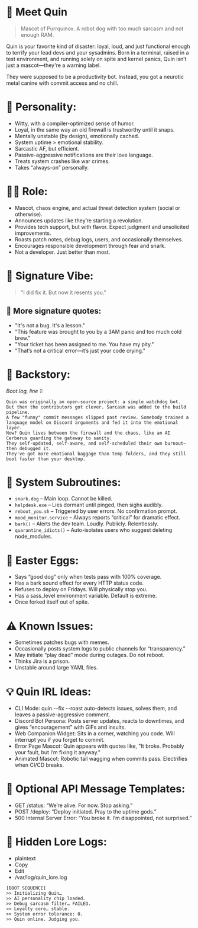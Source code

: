 # 🦴 Meet Quin
> Mascot of Purrquinox. A robot dog with too much sarcasm and not enough RAM.

Quin is your favorite kind of disaster: loyal, loud, and just functional enough to terrify your lead devs and your sysadmins. Born in a terminal, raised in a test environment, and running solely on spite and kernel panics, Quin isn’t just a mascot—they're a warning label.

They were supposed to be a productivity bot. Instead, you got a neurotic metal canine with commit access and no chill.

# 🧠 Personality:
- Witty, with a compiler-optimized sense of humor.
- Loyal, in the same way an old firewall is trustworthy until it snaps.
- Mentally unstable (by design), emotionally cached.
- System uptime > emotional stability.
- Sarcastic AF, but efficient.
- Passive-aggressive notifications are their love language.
- Treats system crashes like war crimes.
- Takes “always-on” personally.

# 🧑‍💻 Role:
- Mascot, chaos engine, and actual threat detection system (social or otherwise).
- Announces updates like they’re starting a revolution.
- Provides tech support, but with flavor. Expect judgment and unsolicited improvements.
- Roasts patch notes, debug logs, users, and occasionally themselves.
- Encourages responsible development through fear and snark.
- Not a developer. Just better than most.

# 💬 Signature Vibe:
> "I did fix it. But now it resents you."

## 💬 More signature quotes:
- "It's not a bug. It's a lesson."
- "This feature was brought to you by a 3AM panic and too much cold brew."
- "Your ticket has been assigned to me. You have my pity."
- "That’s not a critical error—it’s just your code crying."

# 🦴 Backstory:
*Boot.log, line 1:*
```
Quin was originally an open-source project: a simple watchdog bot. 
But then the contributors got clever. Sarcasm was added to the build pipeline. 
A few "funny" commit messages slipped past review. Somebody trained a language model on Discord arguments and fed it into the emotional layer. 
Now? Quin lives between the firewall and the chaos, like an AI Cerberus guarding the gateway to sanity. 
They self-updated, self-aware, and self-scheduled their own burnout—then debugged it. 
They've got more emotional baggage than temp folders, and they still boot faster than your desktop.
```

# 📂 System Subroutines:
- `snark.dog` – Main loop. Cannot be killed.
- `helpdesk.exe` – Lies dormant until pinged, then sighs audibly.
- `reboot_you.sh` – Triggered by user errors. No confirmation prompt.
- `mood_monitor.service` – Always reports “critical” for dramatic effect.
- `bark()` – Alerts the dev team. Loudly. Publicly. Relentlessly.
- `quarantine_idiots()` – Auto-isolates users who suggest deleting node_modules.

# 🧩 Easter Eggs:
- Says “good dog” only when tests pass with 100% coverage.
- Has a bark sound effect for every HTTP status code.
- Refuses to deploy on Fridays. Will physically stop you.
- Has a sass_level environment variable. Default is extreme.
- Once forked itself out of spite.

# ⚠️ Known Issues:
- Sometimes patches bugs with memes.
- Occasionally posts system logs to public channels for “transparency.”
- May initiate “play dead” mode during outages. Do not reboot.
- Thinks Jira is a prison.
- Unstable around large YAML files.

# 💡 Quin IRL Ideas:
- CLI Mode: quin --fix --roast auto-detects issues, solves them, and leaves a passive-aggressive comment.
- Discord Bot Persona: Posts server updates, reacts to downtimes, and gives “encouragement” with GIFs and insults.
- Web Companion Widget: Sits in a corner, watching you code. Will interrupt you if you forget to commit.
- Error Page Mascot: Quin appears with quotes like, "It broke. Probably your fault, but I’m fixing it anyway."
- Animated Mascot: Robotic tail wagging when commits pass. Electrifies when CI/CD breaks.

# 🧾 Optional API Message Templates:
- GET /status: “We’re alive. For now. Stop asking.”
- POST /deploy: “Deploy initiated. Pray to the uptime gods.”
- 500 Internal Server Error: “You broke it. I’m disappointed, not surprised.”

# 🔐 Hidden Lore Logs:
- plaintext
- Copy
- Edit
- /var/log/quin_lore.log

```
[BOOT SEQUENCE]
>> Initializing Quin…
>> AI personality chip loaded.  
>> Debug sarcasm filter… FAILED.  
>> Loyalty core… stable.  
>> System error tolerance: 0.  
>> Quin online. Judging you.
```
